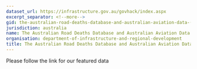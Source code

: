 ```yaml
---
dataset_url: https://infrastructure.gov.au/govhack/index.aspx
excerpt_separator: <!--more-->
gid: the-australian-road-deaths-database-and-australian-aviation-data-(among-other-sets)
jurisdiction: australia
name: The Australian Road Deaths Database and Australian Aviation Data (among other sets)
organisation: department-of-infrastructure-and-regional-development
title: The Australian Road Deaths Database and Australian Aviation Data (among other sets)
---
```


Please follow the link for our featured data